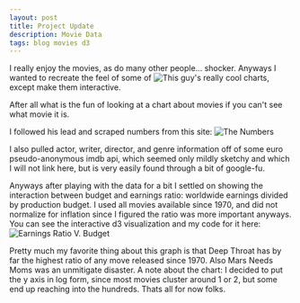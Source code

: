 ```yaml
---
layout: post
title: Project Update
description: Movie Data
tags: blog movies d3
---
```


I really enjoy the movies, as do many other people... shocker. Anyways I wanted to recreate
the feel of some of ![This guy's really cool](http://boxofficequant.com/)
charts, except make them interactive.

After all what is the fun of looking at a chart about movies if you can't see what movie it is.

I followed his lead and scraped numbers from this site:
![The Numbers](http://www.the-numbers.com/)

I also pulled actor, writer, director, and genre information off of some euro pseudo-anonymous imdb api,
which seemed only mildly sketchy and which I will not link here, but is very easily
found through a bit of google-fu.

Anyways after playing with the data for a bit I settled on showing the interaction between budget and earnings ratio:
worldwide earnings divided by production budget. I used all movies available since 1970, and did not normalize for 
inflation since I figured the ratio was more important anyways. You can see the interactive d3 visualization and my
code for it here:
![Earnings Ratio V. Budget](http://bl.ocks.org/jedDoughertyCC/raw/933a6c0983aeb8f19c5b/)

Pretty much my favorite thing about this graph is that Deep Throat has by far the highest ratio of any move released since
1970. Also Mars Needs Moms was an unmitigate disaster. A note about the chart: I decided to put the y axis in log form, 
since most movies cluster around 1 or 2, but some end up reaching into the hundreds. Thats all for now folks.
